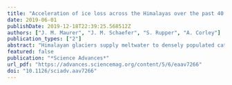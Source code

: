 ```yaml
---
title: "Acceleration of ice loss across the Himalayas over the past 40 years"
date: 2019-06-01
publishDate: 2019-12-18T22:39:25.568512Z
authors: ["J. M. Maurer", "J. M. Schaefer", "S. Rupper", "A. Corley"]
publication_types: ["2"]
abstract: "Himalayan glaciers supply meltwater to densely populated catchments in South Asia, and regional observations of glacier change over multiple decades are needed to understand climate drivers and assess resulting impacts on glacier-fed rivers. Here, we quantify changes in ice thickness during the intervals 1975–2000 and 2000–2016 across the Himalayas, using a set of digital elevation models derived from cold war–era spy satellite film and modern stereo satellite imagery. We observe consistent ice loss along the entire 2000-km transect for both intervals and find a doubling of the average loss rate during 2000–2016 [−0.43 ± 0.14 m w.e. year−1 (meters of water equivalent per year)] compared to 1975–2000 (−0.22 ± 0.13 m w.e. year−1). The similar magnitude and acceleration of ice loss across the Himalayas suggests a regionally coherent climate forcing, consistent with atmospheric warming and associated energy fluxes as the dominant drivers of glacier change. Glacier ice loss rates across the Himalayas have doubled over the past four decades, consistent with regional atmospheric warming. Glacier ice loss rates across the Himalayas have doubled over the past four decades, consistent with regional atmospheric warming."
featured: false
publication: "*Science Advances*"
url_pdf: "https://advances.sciencemag.org/content/5/6/eaav7266"
doi: "10.1126/sciadv.aav7266"
---
```


